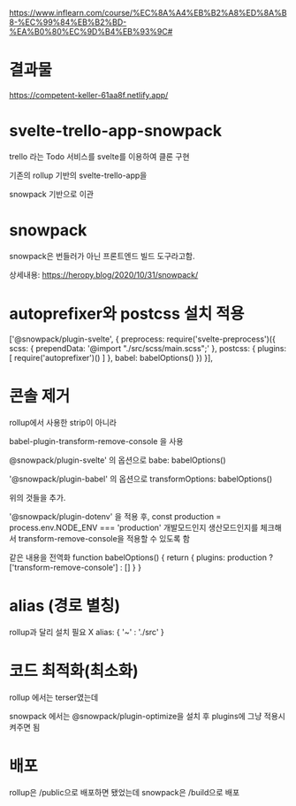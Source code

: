 https://www.inflearn.com/course/%EC%8A%A4%EB%B2%A8%ED%8A%B8-%EC%99%84%EB%B2%BD-%EA%B0%80%EC%9D%B4%EB%93%9C#

# 결과물 
https://competent-keller-61aa8f.netlify.app/

# svelte-trello-app-snowpack
trello 라는 Todo 서비스를 svelte를 이용하여 클론 구현

기존의 rollup 기반의 svelte-trello-app을

snowpack 기반으로 이관

# snowpack
snowpack은 번들러가 아닌 프론트엔드 빌드 도구라고함.

상세내용:
https://heropy.blog/2020/10/31/snowpack/

# autoprefixer와 postcss 설치 적용

['@snowpack/plugin-svelte', {
	preprocess: require('svelte-preprocess')({
		scss: {
			prependData: '@import "./src/scss/main.scss";'
		},
		postcss: {
			plugins: [
				require('autoprefixer')()
			]
		},
		babel: babelOptions()
	})
}], 


# 콘솔 제거
rollup에서 사용한 strip이 아니라

babel-plugin-transform-remove-console 을 사용

@snowpack/plugin-svelte' 의 옵션으로 
babe: babelOptions()

'@snowpack/plugin-babel' 의 옵션으로
transformOptions: babelOptions()

위의 것들을 추가.

'@snowpack/plugin-dotenv' 을 적용 후,
const production = process.env.NODE_ENV === 'production'
개발모드인지 생산모드인지를 체크해서 transform-remove-console을 적용할 수 있도록 함

같은 내용을 전역화
function babelOptions() {
    return {
        plugins: production
                ? ['transform-remove-console']
                : [] 
    }
}

# alias (경로 별칭)
rollup과 달리 설치 필요 X
alias: {
	'~' : './src'
}

# 코드 최적화(최소화)
rollup 에서는 terser였는데 

snowpack 에서는 @snowpack/plugin-optimize을 설치 후 
plugins에 그냥 적용시켜주면 됨

# 배포

rollup은 /public으로 배포하면 됐었는데
snowpack은 /build으로 배포